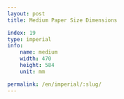 ```yaml
---
layout: post
title: Medium Paper Size Dimensions

index: 19
type: imperial
info:
    name: medium
    width: 470
    height: 584
    unit: mm

permalink: /en/imperial/:slug/
---
```



